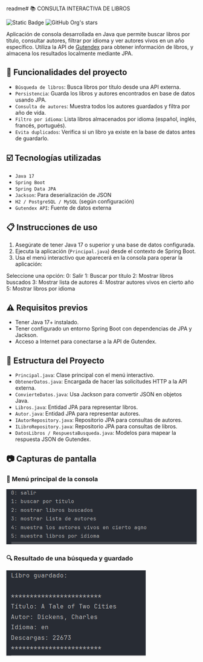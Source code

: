 readme# :books: CONSULTA INTERACTIVA DE LIBROS

![Static Badge](https://img.shields.io/badge/STATUS-FINALIZADO-green)
![GitHub Org's stars](https://img.shields.io/github/stars/YeissonSteven?style=social)

Aplicación de consola desarrollada en Java que permite buscar libros por título, consultar autores, filtrar por idioma y ver autores vivos en un año específico. Utiliza la API de [Gutendex](https://gutendex.com/) para obtener información de libros, y almacena los resultados localmente mediante JPA.

## :hammer: Funcionalidades del proyecto

- `Búsqueda de libros`: Busca libros por título desde una API externa.
- `Persistencia`: Guarda los libros y autores encontrados en base de datos usando JPA.
- `Consulta de autores`: Muestra todos los autores guardados y filtra por año de vida.
- `Filtro por idioma`: Lista libros almacenados por idioma (español, inglés, francés, portugués).
- `Evita duplicados`: Verifica si un libro ya existe en la base de datos antes de guardarlo.

## :ballot_box_with_check: Tecnologías utilizadas

- `Java 17`
- `Spring Boot`
- `Spring Data JPA`
- `Jackson`: Para deserialización de JSON
- `H2 / PostgreSQL / MySQL` (según configuración)
- `Gutendex API`: Fuente de datos externa

## :clipboard: Instrucciones de uso

1. Asegúrate de tener Java 17 o superior y una base de datos configurada.
2. Ejecuta la aplicación (`Principal.java`) desde el contexto de Spring Boot.
3. Usa el menú interactivo que aparecerá en la consola para operar la aplicación:

Seleccione una opción:
0: Salir
1: Buscar por título
2: Mostrar libros buscados
3: Mostrar lista de autores
4: Mostrar autores vivos en cierto año
5: Mostrar libros por idioma


## :warning: Requisitos previos

- Tener Java 17+ instalado.
- Tener configurado un entorno Spring Boot con dependencias de JPA y Jackson.
- Acceso a Internet para conectarse a la API de Gutendex.

## :file_folder: Estructura del Proyecto

- `Principal.java`: Clase principal con el menú interactivo.
- `ObtenerDatos.java`: Encargada de hacer las solicitudes HTTP a la API externa.
- `ConvierteDatos.java`: Usa Jackson para convertir JSON en objetos Java.
- `Libros.java`: Entidad JPA para representar libros.
- `Autor.java`: Entidad JPA para representar autores.
- `IAutorRepository.java`: Repositorio JPA para consultas de autores.
- `ILibroRepository.java`: Repositorio JPA para consultas de libros.
- `DatosLibros / RespuestaBusqueda.java`: Modelos para mapear la respuesta JSON de Gutendex.

## :camera: Capturas de pantalla

### 🏁 Menú principal de la consola
![Menú principal](assets/img.png)

### 🔍 Resultado de una búsqueda y guardado
![Resultado búsqueda](assets/img_1.png)
